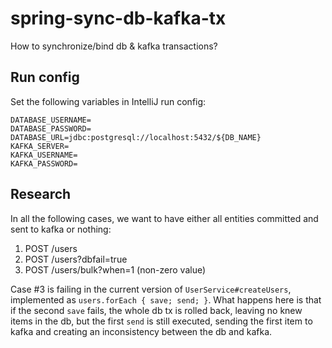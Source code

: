 # spring-sync-db-kafka-tx

How to synchronize/bind db & kafka transactions?

## Run config

Set the following variables in IntelliJ run config:

```
DATABASE_USERNAME=
DATABASE_PASSWORD=
DATABASE_URL=jdbc:postgresql://localhost:5432/${DB_NAME}
KAFKA_SERVER=
KAFKA_USERNAME=
KAFKA_PASSWORD=
```

## Research

In all the following cases, we want to have either all entities committed and sent to kafka or nothing:

1. POST /users
2. POST /users?dbfail=true
3. POST /users/bulk?when=1 (non-zero value)

Case #3 is failing in the current version of `UserService#createUsers`, implemented as `users.forEach { save; send; }`.
What happens here is that if the second `save` fails, the whole db tx is rolled back, leaving no knew items in the db, but the first `send` is still executed, sending the first item to kafka and creating an inconsistency between the db and kafka.
